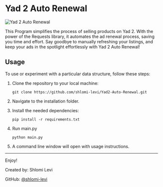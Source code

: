 # Yad 2 Auto Renewal
![Yad 2 Auto Renewal](https://img.shields.io/badge/Yad%202%20Auto%20Renewal-Python-blue)

This Program simplifies the process of selling products on Yad 2. With the power of the Requests library, it automates the ad renewal process, saving you time and effort. Say goodbye to manually refreshing your listings, and keep your ads in the spotlight effortlessly with Yad 2 Auto Renewal!

## Usage

To use or experiment with a particular data structure, follow these steps:

1. Clone the repository to your local machine:

   ```console
   git clone https://github.com/shlomi-levi/Yad2-Auto-Renewal.git
   ```
2. Navigate to the installation folder.
   
3. Install the needed dependencies:
   ```console
   pip install -r requirements.txt
   ```
4. Run main.py
   ```console
   python main.py
   ```

5. A command line window will open with usage instructions.

---
Enjoy!

Created by: Shlomi Levi

GitHub: [@shlomi-levi](https://github.com/shlomi-levi)
